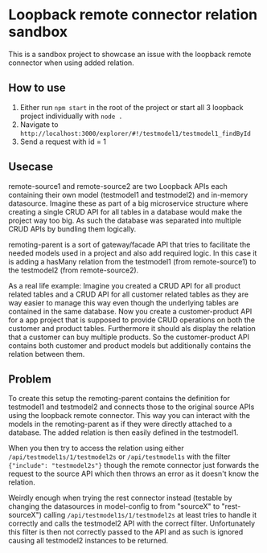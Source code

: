 # Loopback remote connector relation sandbox
This is a sandbox project to showcase an issue with the loopback remote connector when using added relation.

## How to use
 1. Either run ``npm start`` in the root of the project or start all 3 loopback project individually with ``node .``
 2. Navigate to ``http://localhost:3000/explorer/#!/testmodel1/testmodel1_findById``
 3. Send a request with id = 1 

## Usecase
remote-source1 and remote-source2 are two Loopback APIs each containing their own model (testmodel1 and testmodel2) and in-memory datasource. Imagine these as part of a big microservice structure where creating a single CRUD API for all tables in a database would make the project way too big. As such the database was separated into multiple CRUD APIs by bundling them logically. 

remoting-parent is a sort of gateway/facade API that tries to facilitate the needed models used in a project and also add required logic. In this case it is adding a hasMany relation from the testmodel1 (from remote-source1) to the testmodel2 (from remote-source2). 

As a real life example: Imagine you created a CRUD API for all product related tables and a CRUD API for all customer related tables as they are way easier to manage this way even though the underlying tables are contained in the same database.
Now you create a customer-product API for a app project that is supposed to provide CRUD operations on both the customer and product tables. Furthermore it should als display the relation that a customer can buy multiple products. So the customer-product API contains both customer and product models but additionally contains the relation between them.

## Problem
To create this setup the remoting-parent contains the definition for testmodel1 and testmodel2 and connects those to the original source APIs using the loopback remote connector. This way you can interact with the models in the remoting-parent as if they were directly attached to a database. The added relation is then easily defined in the testmodel1. 

When you then try to access the relation using either 
``/api/testmodel1s/1/testmodel2s`` or ``/api/testmodel1s`` with the filter ``{"include": "testmodel2s"}`` though the remote connector just forwards the request to the source API which then throws an error as it doesn't know the relation. 

Weirdly enough when trying the rest connector instead (testable by changing the datasources in model-config to from "sourceX" to "rest-sourceX") calling ``/api/testmodel1s/1/testmodel2s`` at least tries to handle it correctly and calls the testmodel2 API with the correct filter. Unfortunately this filter is then not correctly passed to the API and as such is ignored causing all testmodel2 instances to be returned.
